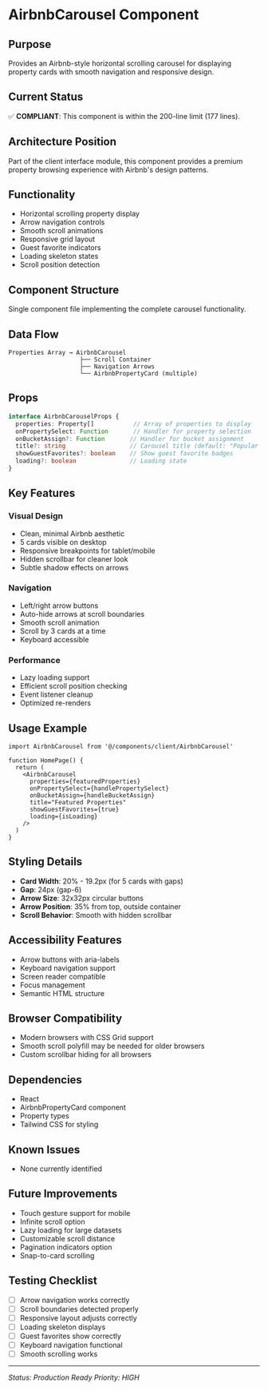 # AirbnbCarousel Component

## Purpose
Provides an Airbnb-style horizontal scrolling carousel for displaying property cards with smooth navigation and responsive design.

## Current Status
✅ **COMPLIANT**: This component is within the 200-line limit (177 lines).

## Architecture Position
Part of the client interface module, this component provides a premium property browsing experience with Airbnb's design patterns.

## Functionality
- Horizontal scrolling property display
- Arrow navigation controls
- Smooth scroll animations
- Responsive grid layout
- Guest favorite indicators
- Loading skeleton states
- Scroll position detection

## Component Structure
Single component file implementing the complete carousel functionality.

## Data Flow
```
Properties Array → AirbnbCarousel
                    ├── Scroll Container
                    ├── Navigation Arrows
                    └── AirbnbPropertyCard (multiple)
```

## Props
```typescript
interface AirbnbCarouselProps {
  properties: Property[]           // Array of properties to display
  onPropertySelect: Function       // Handler for property selection
  onBucketAssign?: Function       // Handler for bucket assignment
  title?: string                  // Carousel title (default: "Popular homes")
  showGuestFavorites?: boolean    // Show guest favorite badges
  loading?: boolean               // Loading state
}
```

## Key Features

### Visual Design
- Clean, minimal Airbnb aesthetic
- 5 cards visible on desktop
- Responsive breakpoints for tablet/mobile
- Hidden scrollbar for cleaner look
- Subtle shadow effects on arrows

### Navigation
- Left/right arrow buttons
- Auto-hide arrows at scroll boundaries
- Smooth scroll animation
- Scroll by 3 cards at a time
- Keyboard accessible

### Performance
- Lazy loading support
- Efficient scroll position checking
- Event listener cleanup
- Optimized re-renders

## Usage Example

```tsx
import AirbnbCarousel from '@/components/client/AirbnbCarousel'

function HomePage() {
  return (
    <AirbnbCarousel
      properties={featuredProperties}
      onPropertySelect={handlePropertySelect}
      onBucketAssign={handleBucketAssign}
      title="Featured Properties"
      showGuestFavorites={true}
      loading={isLoading}
    />
  )
}
```

## Styling Details
- **Card Width**: 20% - 19.2px (for 5 cards with gaps)
- **Gap**: 24px (gap-6)
- **Arrow Size**: 32x32px circular buttons
- **Arrow Position**: 35% from top, outside container
- **Scroll Behavior**: Smooth with hidden scrollbar

## Accessibility Features
- Arrow buttons with aria-labels
- Keyboard navigation support
- Screen reader compatible
- Focus management
- Semantic HTML structure

## Browser Compatibility
- Modern browsers with CSS Grid support
- Smooth scroll polyfill may be needed for older browsers
- Custom scrollbar hiding for all browsers

## Dependencies
- React
- AirbnbPropertyCard component
- Property types
- Tailwind CSS for styling

## Known Issues
- None currently identified

## Future Improvements
- Touch gesture support for mobile
- Infinite scroll option
- Lazy loading for large datasets
- Customizable scroll distance
- Pagination indicators option
- Snap-to-card scrolling

## Testing Checklist
- [ ] Arrow navigation works correctly
- [ ] Scroll boundaries detected properly
- [ ] Responsive layout adjusts correctly
- [ ] Loading skeleton displays
- [ ] Guest favorites show correctly
- [ ] Keyboard navigation functional
- [ ] Smooth scrolling works

---
*Status: Production Ready*
*Priority: HIGH*